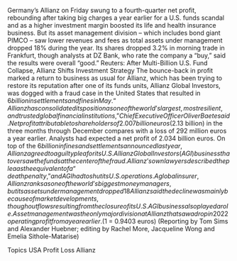 Germany’s Allianz on Friday swung to a fourth-quarter net profit, rebounding after taking big charges a year earlier for a U.S. funds scandal and as a higher investment margin boosted its life and health insurance business.
But its asset management division – which includes bond giant PIMCO – saw lower revenues and fees as total assets under management dropped 18% during the year.
Its shares dropped 3.2% in morning trade in Frankfurt, though analysts at DZ Bank, who rate the company a “buy,” said the results were overall “good.”
Reuters: After Multi-Billion U.S. Fund Collapse, Allianz Shifts Investment Strategy
The bounce-back in profit marked a return to business as usual for Allianz, which has been trying to restore its reputation after one of its funds units, Allianz Global Investors, was dogged with a fraud case in the United States that resulted in $6 billion in settlements and fines in May.
“Allianz has consolidated its position as one of the world’s largest, most resilient, and trusted global financial institutions,” Chief Executive Officer Oliver Baete said.
Net profit attributable to shareholders of 2.007 billion euros ($2.13 billion) in the three months through December compares with a loss of 292 million euros a year earlier. Analysts had expected a net profit of 2.034 billion euros.
On top of the $6 billion in fines and settlements announced last year, Allianz agreed to a guilty plea for its U.S. Allianz Global Investors (AGI) business that oversaw the funds at the center of the fraud. Allianz’s own lawyers described the plea as the equivalent of a “death penalty,” and AGI had to shut its U.S. operations.
A global insurer, Allianz ranks as one of the world’s biggest money managers, but its assets under management dropped 18% to 2.1 trillion euros in 2022 from 2021, figures on Friday showed.
Allianz said the decline was mainly because of market developments, though outflows resulting from the closure of its U.S. AGI business also played a role.
Asset management was the only major division at Allianz that saw a drop in 2022 operating profit from a year earlier.
($1 = 0.9403 euros)
(Reporting by Tom Sims and Alexander Huebner; editing by Rachel More, Jacqueline Wong and Emelia Sithole-Matarise)

Topics
USA
Profit Loss
Allianz
